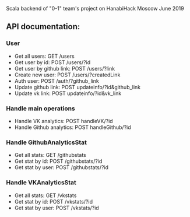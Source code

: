 Scala backend of "0-1" team's project on HanabiHack Moscow June 2019

## API documentation:
### User
* Get all users: GET /users
* Get user by id: POST /users/?id
* Get user by github link: POST /users/?link
* Create new user: POST /users/?createdLink
* Auth user: POST /auth/?github_link
* Update github link: POST updateinfo/?id&github_link
* Update vk link: POST updateinfo/?id&vk_link

### Handle main operations
* Handle VK analytics: POST handleVK/?id
* Handle Github analytics: POST handleGithub/?id

### Handle GithubAnalyticsStat
* Get all stats: GET /githubstats
* Get stat by id: POST /githubstats/?id
* Get stat by user: POST /githubstats/?id

### Handle VKAnalyticsStat
* Get all stats: GET /vkstats
* Get stat by id: POST /vkstats/?id
* Get stat by user: POST /vkstats/?id
